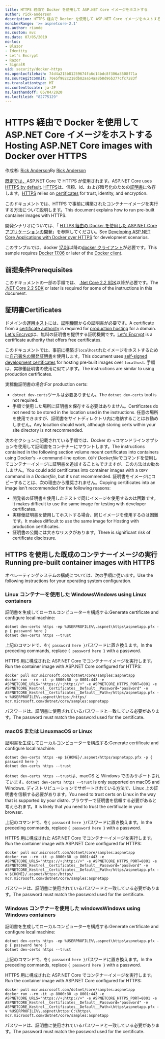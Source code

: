 ```yaml
---
title: HTTPS 経由で Docker を使用して ASP.NET Core イメージをホストする
author: rick-anderson
description: HTTPS 経由で Docker を使用して ASP.NET Core イメージをホストする方法について説明します。
monikerRange: '>= aspnetcore-2.1'
ms.author: riande
ms.custom: mvc
ms.date: 07/05/2019
no-loc:
- Blazor
- Identity
- Let's Encrypt
- Razor
- SignalR
uid: security/docker-https
ms.openlocfilehash: 74d4a215b81259674fa6c14bdc8f306a3508f71a
ms.sourcegitcommit: 70e5f982c218db82aa54aa8b8d96b377cfc7283f
ms.translationtype: MT
ms.contentlocale: ja-JP
ms.lasthandoff: 05/04/2020
ms.locfileid: "82775129"
---
```

# <a name="hosting-aspnet-core-images-with-docker-over-https"></a><span data-ttu-id="d3a79-103">HTTPS 経由で Docker を使用して ASP.NET Core イメージをホストする</span><span class="sxs-lookup"><span data-stu-id="d3a79-103">Hosting ASP.NET Core images with Docker over HTTPS</span></span>

<span data-ttu-id="d3a79-104">作成者: [Rick Anderson](https://twitter.com/RickAndMSFT)</span><span class="sxs-lookup"><span data-stu-id="d3a79-104">By [Rick Anderson](https://twitter.com/RickAndMSFT)</span></span>

<span data-ttu-id="d3a79-105">[既定では、](/aspnet/core/security/enforcing-ssl)ASP.NET Core で HTTPS が使用されます。</span><span class="sxs-lookup"><span data-stu-id="d3a79-105">ASP.NET Core uses [HTTPS by default](/aspnet/core/security/enforcing-ssl).</span></span> <span data-ttu-id="d3a79-106">[HTTPS](https://en.wikipedia.org/wiki/HTTPS)は、信頼、id、および暗号化のための[証明書](https://en.wikipedia.org/wiki/Public_key_certificate)に依存します。</span><span class="sxs-lookup"><span data-stu-id="d3a79-106">[HTTPS](https://en.wikipedia.org/wiki/HTTPS) relies on [certificates](https://en.wikipedia.org/wiki/Public_key_certificate) for trust, identity, and encryption.</span></span>

<span data-ttu-id="d3a79-107">このドキュメントでは、HTTPS で事前に構築されたコンテナーイメージを実行する方法について説明します。</span><span class="sxs-lookup"><span data-stu-id="d3a79-107">This document explains how to run pre-built container images with HTTPS.</span></span>

<span data-ttu-id="d3a79-108">開発シナリオについては、「 [HTTPS 経由の Docker を使用した ASP.NET Core アプリケーションの開発](https://github.com/dotnet/dotnet-docker/blob/master/samples/run-aspnetcore-https-development.md)」を参照してください。</span><span class="sxs-lookup"><span data-stu-id="d3a79-108">See [Developing ASP.NET Core Applications with Docker over HTTPS](https://github.com/dotnet/dotnet-docker/blob/master/samples/run-aspnetcore-https-development.md) for development scenarios.</span></span>

<span data-ttu-id="d3a79-109">このサンプルでは、docker [17.06](https://docs.docker.com/release-notes/docker-ce)以降の[docker クライアント](https://www.docker.com/products/docker)が必要です。</span><span class="sxs-lookup"><span data-stu-id="d3a79-109">This sample requires [Docker 17.06](https://docs.docker.com/release-notes/docker-ce) or later of the [Docker client](https://www.docker.com/products/docker).</span></span>

## <a name="prerequisites"></a><span data-ttu-id="d3a79-110">前提条件</span><span class="sxs-lookup"><span data-stu-id="d3a79-110">Prerequisites</span></span>

<span data-ttu-id="d3a79-111">このドキュメントの一部の手順では、 [.Net Core 2.2 SDK](https://dotnet.microsoft.com/download)以降が必要です。</span><span class="sxs-lookup"><span data-stu-id="d3a79-111">The [.NET Core 2.2 SDK](https://dotnet.microsoft.com/download) or later is required for some of the instructions in this document.</span></span>

## <a name="certificates"></a><span data-ttu-id="d3a79-112">証明書</span><span class="sxs-lookup"><span data-stu-id="d3a79-112">Certificates</span></span>

<span data-ttu-id="d3a79-113">ドメインの[運用ホスト](https://blogs.msdn.microsoft.com/webdev/2017/11/29/configuring-https-in-asp-net-core-across-different-platforms/)には、[証明機関](https://wikipedia.org/wiki/Certificate_authority)からの証明書が必要です。</span><span class="sxs-lookup"><span data-stu-id="d3a79-113">A certificate from a [certificate authority](https://wikipedia.org/wiki/Certificate_authority) is required for [production hosting](https://blogs.msdn.microsoft.com/webdev/2017/11/29/configuring-https-in-asp-net-core-across-different-platforms/) for a domain.</span></span> <span data-ttu-id="d3a79-114">[Let's Encrypt](https://letsencrypt.org/)は、無料の証明書を提供する証明機関です。</span><span class="sxs-lookup"><span data-stu-id="d3a79-114">[Let's Encrypt](https://letsencrypt.org/) is a certificate authority that offers free certificates.</span></span>

<span data-ttu-id="d3a79-115">このドキュメントでは、事前に構築さ`localhost`れたイメージをホストするために[自己署名の開発証明書](https://en.wikipedia.org/wiki/Self-signed_certificate)を使用します。</span><span class="sxs-lookup"><span data-stu-id="d3a79-115">This document uses [self-signed development certificates](https://en.wikipedia.org/wiki/Self-signed_certificate) for hosting pre-built images over `localhost`.</span></span> <span data-ttu-id="d3a79-116">手順は、実稼働証明書の使用に似ています。</span><span class="sxs-lookup"><span data-stu-id="d3a79-116">The instructions are similar to using production certificates.</span></span>

<span data-ttu-id="d3a79-117">実稼働証明書の場合:</span><span class="sxs-lookup"><span data-stu-id="d3a79-117">For production certs:</span></span>

* <span data-ttu-id="d3a79-118">`dotnet dev-certs`ツールは必要ありません。</span><span class="sxs-lookup"><span data-stu-id="d3a79-118">The `dotnet dev-certs` tool is not required.</span></span>
* <span data-ttu-id="d3a79-119">手順で使用した場所に証明書を保存する必要はありません。</span><span class="sxs-lookup"><span data-stu-id="d3a79-119">Certificates do not need to be stored in the location used in the instructions.</span></span> <span data-ttu-id="d3a79-120">任意の場所を使用できますが、証明書をサイトディレクトリ内に格納することはお勧めしません。</span><span class="sxs-lookup"><span data-stu-id="d3a79-120">Any location should work, although storing certs within your site directory is not recommended.</span></span>

<span data-ttu-id="d3a79-121">次のセクションに記載されている手順では、Docker の`-v`コマンドラインオプションを使用して証明書をコンテナーにマウントします。</span><span class="sxs-lookup"><span data-stu-id="d3a79-121">The instructions contained in the following section volume mount certificates into containers using Docker's `-v` command-line option.</span></span> <span data-ttu-id="d3a79-122">`COPY` *Dockerfile*でコマンドを使用してコンテナーイメージに証明書を追加することもできますが、この方法はお勧めしません。</span><span class="sxs-lookup"><span data-stu-id="d3a79-122">You could add certificates into container images with a `COPY` command in a *Dockerfile*, but it's not recommended.</span></span> <span data-ttu-id="d3a79-123">証明書をイメージにコピーすることは、次の理由から推奨されません。</span><span class="sxs-lookup"><span data-stu-id="d3a79-123">Copying certificates into an image isn't recommended for the following reasons:</span></span>

* <span data-ttu-id="d3a79-124">開発者の証明書を使用したテストで同じイメージを使用するのは困難です。</span><span class="sxs-lookup"><span data-stu-id="d3a79-124">It makes difficult to use the same image for testing with developer certificates.</span></span>
* <span data-ttu-id="d3a79-125">実稼働証明書を使用してホストする場合、同じイメージを使用するのは困難です。</span><span class="sxs-lookup"><span data-stu-id="d3a79-125">It makes difficult to use the same image for Hosting with production certificates.</span></span>
* <span data-ttu-id="d3a79-126">証明書の公開には大きなリスクがあります。</span><span class="sxs-lookup"><span data-stu-id="d3a79-126">There is significant risk of certificate disclosure.</span></span>

## <a name="running-pre-built-container-images-with-https"></a><span data-ttu-id="d3a79-127">HTTPS を使用した既成のコンテナーイメージの実行</span><span class="sxs-lookup"><span data-stu-id="d3a79-127">Running pre-built container images with HTTPS</span></span>

<span data-ttu-id="d3a79-128">オペレーティングシステムの構成については、次の手順に従います。</span><span class="sxs-lookup"><span data-stu-id="d3a79-128">Use the following instructions for your operating system configuration.</span></span>

### <a name="windows-using-linux-containers"></a><span data-ttu-id="d3a79-129">Linux コンテナーを使用した Windows</span><span class="sxs-lookup"><span data-stu-id="d3a79-129">Windows using Linux containers</span></span>

<span data-ttu-id="d3a79-130">証明書を生成してローカルコンピューターを構成する:</span><span class="sxs-lookup"><span data-stu-id="d3a79-130">Generate certificate and configure local machine:</span></span>

```dotnetcli
dotnet dev-certs https -ep %USERPROFILE%\.aspnet\https\aspnetapp.pfx -p { password here }
dotnet dev-certs https --trust
```

<span data-ttu-id="d3a79-131">上記のコマンドで、を`{ password here }`パスワードに置き換えます。</span><span class="sxs-lookup"><span data-stu-id="d3a79-131">In the preceding commands, replace `{ password here }` with a password.</span></span>

<span data-ttu-id="d3a79-132">HTTPS 用に構成された ASP.NET Core でコンテナーイメージを実行します。</span><span class="sxs-lookup"><span data-stu-id="d3a79-132">Run the container image with ASP.NET Core configured for HTTPS:</span></span>

```console
docker pull mcr.microsoft.com/dotnet/core/samples:aspnetapp
docker run --rm -it -p 8000:80 -p 8001:443 -e ASPNETCORE_URLS="https://+;http://+" -e ASPNETCORE_HTTPS_PORT=8001 -e ASPNETCORE_Kestrel__Certificates__Default__Password="password" -e ASPNETCORE_Kestrel__Certificates__Default__Path=/https/aspnetapp.pfx -v %USERPROFILE%\.aspnet\https:/https/ mcr.microsoft.com/dotnet/core/samples:aspnetapp
```

<span data-ttu-id="d3a79-133">パスワードは、証明書に使用されているパスワードと一致している必要があります。</span><span class="sxs-lookup"><span data-stu-id="d3a79-133">The password must match the password used for the certificate.</span></span>

### <a name="macos-or-linux"></a><span data-ttu-id="d3a79-134">macOS または Linux</span><span class="sxs-lookup"><span data-stu-id="d3a79-134">macOS or Linux</span></span>

<span data-ttu-id="d3a79-135">証明書を生成してローカルコンピューターを構成する:</span><span class="sxs-lookup"><span data-stu-id="d3a79-135">Generate certificate and configure local machine:</span></span>

```dotnetcli
dotnet dev-certs https -ep ${HOME}/.aspnet/https/aspnetapp.pfx -p { password here }
dotnet dev-certs https --trust
```

<span data-ttu-id="d3a79-136">`dotnet dev-certs https --trust`は、macOS と Windows でのみサポートされています。</span><span class="sxs-lookup"><span data-stu-id="d3a79-136">`dotnet dev-certs https --trust` is only supported on macOS and Windows.</span></span> <span data-ttu-id="d3a79-137">ディストリビューションでサポートされている方法で、Linux 上の証明書を信頼する必要があります。</span><span class="sxs-lookup"><span data-stu-id="d3a79-137">You need to trust certs on Linux in the way that is supported by your distro.</span></span> <span data-ttu-id="d3a79-138">ブラウザーで証明書を信頼する必要があると考えられます。</span><span class="sxs-lookup"><span data-stu-id="d3a79-138">It is likely that you need to trust the certificate in your browser.</span></span>

<span data-ttu-id="d3a79-139">上記のコマンドで、を`{ password here }`パスワードに置き換えます。</span><span class="sxs-lookup"><span data-stu-id="d3a79-139">In the preceding commands, replace `{ password here }` with a password.</span></span>

<span data-ttu-id="d3a79-140">HTTPS 用に構成された ASP.NET Core でコンテナーイメージを実行します。</span><span class="sxs-lookup"><span data-stu-id="d3a79-140">Run the container image with ASP.NET Core configured for HTTPS:</span></span>

```console
docker pull mcr.microsoft.com/dotnet/core/samples:aspnetapp
docker run --rm -it -p 8000:80 -p 8001:443 -e ASPNETCORE_URLS="https://+;http://+" -e ASPNETCORE_HTTPS_PORT=8001 -e ASPNETCORE_Kestrel__Certificates__Default__Password="password" -e ASPNETCORE_Kestrel__Certificates__Default__Path=/https/aspnetapp.pfx -v ${HOME}/.aspnet/https:/https/ mcr.microsoft.com/dotnet/core/samples:aspnetapp
```

<span data-ttu-id="d3a79-141">パスワードは、証明書に使用されているパスワードと一致している必要があります。</span><span class="sxs-lookup"><span data-stu-id="d3a79-141">The password must match the password used for the certificate.</span></span>

### <a name="windows-using-windows-containers"></a><span data-ttu-id="d3a79-142">Windows コンテナーを使用した windows</span><span class="sxs-lookup"><span data-stu-id="d3a79-142">Windows using Windows containers</span></span>

<span data-ttu-id="d3a79-143">証明書を生成してローカルコンピューターを構成する:</span><span class="sxs-lookup"><span data-stu-id="d3a79-143">Generate certificate and configure local machine:</span></span>

```dotnetcli
dotnet dev-certs https -ep %USERPROFILE%\.aspnet\https\aspnetapp.pfx -p { password here }
dotnet dev-certs https --trust
```

<span data-ttu-id="d3a79-144">上記のコマンドで、を`{ password here }`パスワードに置き換えます。</span><span class="sxs-lookup"><span data-stu-id="d3a79-144">In the preceding commands, replace `{ password here }` with a password.</span></span>

<span data-ttu-id="d3a79-145">HTTPS 用に構成された ASP.NET Core でコンテナーイメージを実行します。</span><span class="sxs-lookup"><span data-stu-id="d3a79-145">Run the container image with ASP.NET Core configured for HTTPS:</span></span>

```console
docker pull mcr.microsoft.com/dotnet/core/samples:aspnetapp
docker run --rm -it -p 8000:80 -p 8001:443 -e ASPNETCORE_URLS="https://+;http://+" -e ASPNETCORE_HTTPS_PORT=8001 -e ASPNETCORE_Kestrel__Certificates__Default__Password="password" -e ASPNETCORE_Kestrel__Certificates__Default__Path=\https\aspnetapp.pfx -v %USERPROFILE%\.aspnet\https:C:\https\ mcr.microsoft.com/dotnet/core/samples:aspnetapp
```

<span data-ttu-id="d3a79-146">パスワードは、証明書に使用されているパスワードと一致している必要があります。</span><span class="sxs-lookup"><span data-stu-id="d3a79-146">The password must match the password used for the certificate.</span></span>
